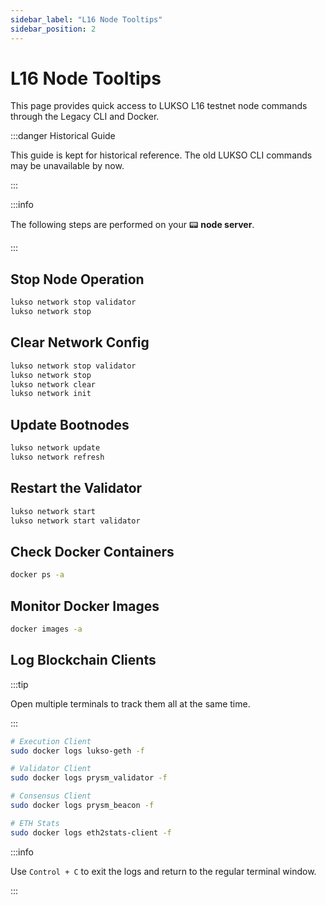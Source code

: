 ```yaml
---
sidebar_label: "L16 Node Tooltips"
sidebar_position: 2
---
```


# L16 Node Tooltips

This page provides quick access to LUKSO L16 testnet node commands through the Legacy CLI and Docker.

:::danger Historical Guide

This guide is kept for historical reference. The old LUKSO CLI commands may be unavailable by now.

:::

:::info

The following steps are performed on your 📟 **node server**.

:::

## Stop Node Operation

```bash
lukso network stop validator
lukso network stop
```

## Clear Network Config

```bash
lukso network stop validator
lukso network stop
lukso network clear
lukso network init
```

## Update Bootnodes

```bash
lukso network update
lukso network refresh
```

## Restart the Validator

```bash
lukso network start
lukso network start validator
```

## Check Docker Containers

```bash
docker ps -a
```

## Monitor Docker Images

```bash
docker images -a
```

## Log Blockchain Clients

:::tip

Open multiple terminals to track them all at the same time.

:::

```bash
# Execution Client
sudo docker logs lukso-geth -f

# Validator Client
sudo docker logs prysm_validator -f

# Consensus Client
sudo docker logs prysm_beacon -f

# ETH Stats
sudo docker logs eth2stats-client -f
```

:::info

Use `Control + C` to exit the logs and return to the regular terminal window.

:::
